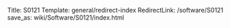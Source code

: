 Title: S0121
Template: general/redirect-index
RedirectLink: /software/S0121
save_as: wiki/Software/S0121/index.html